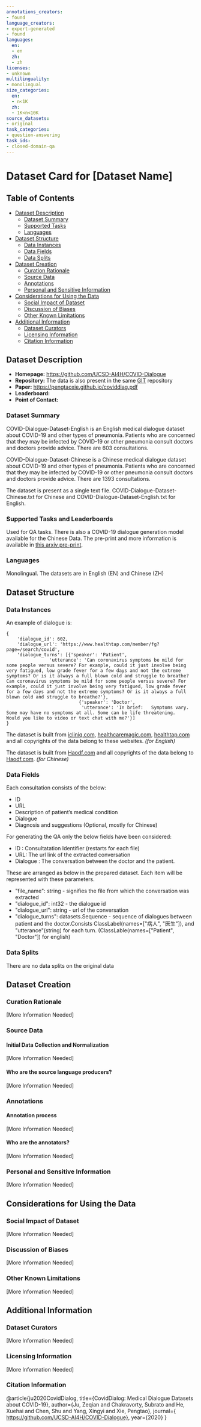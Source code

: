 ```yaml
---
annotations_creators:
- found
language_creators:
- expert-generated
- found
languages:
  en:
  - en
  zh:
  - zh
licenses:
- unknown
multilinguality:
- monolingual
size_categories:
  en:
  - n<1K
  zh:
  - 1K<n<10K
source_datasets:
- original
task_categories:
- question-answering
task_ids:
- closed-domain-qa
---
```


# Dataset Card for [Dataset Name]

## Table of Contents
- [Dataset Description](#dataset-description)
  - [Dataset Summary](#dataset-summary)
  - [Supported Tasks](#supported-tasks-and-leaderboards)
  - [Languages](#languages)
- [Dataset Structure](#dataset-structure)
  - [Data Instances](#data-instances)
  - [Data Fields](#data-fields)
  - [Data Splits](#data-splits)
- [Dataset Creation](#dataset-creation)
  - [Curation Rationale](#curation-rationale)
  - [Source Data](#source-data)
  - [Annotations](#annotations)
  - [Personal and Sensitive Information](#personal-and-sensitive-information)
- [Considerations for Using the Data](#considerations-for-using-the-data)
  - [Social Impact of Dataset](#social-impact-of-dataset)
  - [Discussion of Biases](#discussion-of-biases)
  - [Other Known Limitations](#other-known-limitations)
- [Additional Information](#additional-information)
  - [Dataset Curators](#dataset-curators)
  - [Licensing Information](#licensing-information)
  - [Citation Information](#citation-information)

## Dataset Description

- **Homepage:** https://github.com/UCSD-AI4H/COVID-Dialogue
- **Repository:** The data is also present in the same [GIT](https://github.com/UCSD-AI4H/COVID-Dialogue) repository
- **Paper:** https://pengtaoxie.github.io/coviddiag.pdf
- **Leaderboard:**
- **Point of Contact:**

### Dataset Summary

COVID-Dialogue-Dataset-English is an English medical dialogue dataset about COVID-19 and other types of pneumonia. Patients who are concerned that they may be infected by COVID-19 or other pneumonia consult doctors and doctors provide advice. There are 603 consultations.

COVID-Dialogue-Dataset-Chinese is a Chinese medical dialogue dataset about COVID-19 and other types of pneumonia. Patients who are concerned that they may be infected by COVID-19 or other pneumonia consult doctors and doctors provide advice. There are 1393 consultations.

The dataset is present as a single text file. COVID-Dialogue-Dataset-Chinese.txt for Chinese and COVID-Dialogue-Dataset-English.txt for English.

### Supported Tasks and Leaderboards

Used for QA tasks. There is also a COVID-19 dialogue generation model available for the Chinese Data. The pre-print and more information is available in [this arxiv pre-print](https://arxiv.org/abs/2005.05442).

### Languages

Monolingual. The datasets are in English (EN) and Chinese (ZH)

## Dataset Structure

### Data Instances

An example of dialogue is:

```
{
	'dialogue_id': 602, 
	'dialogue_url': 'https://www.healthtap.com/member/fg?page=/search/covid', 
	'dialogue_turns': [{'speaker': 'Patient', 
			    'utterance': 'Can coronavirus symptoms be mild for some people versus severe? For example, could it just involve being very fatigued, low grade fever for a few days and not the extreme symptoms? Or is it always a full blown cold and struggle to breathe?Can coronavirus symptoms be mild for some people versus severe? For example, could it just involve being very fatigued, low grade fever for a few days and not the extreme symptoms? Or is it always a full blown cold and struggle to breathe?'}, 
                           {'speaker': 'Doctor', 
                            'utterance': 'In brief:   Symptoms vary.   Some may have no symptoms at all. Some can be life threatening.   Would you like to video or text chat with me?'}]
}
```

The dataset is built from [icliniq.com](https://www.icliniq.com/), [healthcaremagic.com](https://www.healthcaremagic.com/), [healthtap.com](https://www.healthtap.com/) and all copyrights of the data belong to these websites. _(for English)_

The dataset is built from [Haodf.com](https://www.haodf.com/) and all copyrights of the data belong to [Haodf.com](https://www.haodf.com/).  _(for Chinese)_

### Data Fields

Each consultation consists of the below:
- ID
- URL
- Description of patient’s medical condition
- Dialogue
- Diagnosis and suggestions (Optional, mostly for Chinese)

For generating the QA only the below fields have been considered:
- ID : Consultatation Identifier (restarts for each file)
- URL: The url link of the extracted conversation
- Dialogue : The conversation between the doctor and the patient.

These are arranged as below in the prepared dataset. Each item will be represented with these parameters.

- "file_name": string - signifies the file from which the conversation was extracted
- "dialogue_id": int32 - the dialogue id
- "dialogue_url": string - url of the conversation
- "dialogue_turns": datasets.Sequence - sequence of dialogues between patient and the doctor.Consists ClassLabel(names=["病人", "医生"]), and "utterance"(string) for each turn. (ClassLable(names=["Patient", "Doctor"]) for english)

### Data Splits

There are no data splits on the original data

## Dataset Creation

### Curation Rationale

[More Information Needed]

### Source Data

#### Initial Data Collection and Normalization

[More Information Needed]

#### Who are the source language producers?

[More Information Needed]

### Annotations

#### Annotation process

[More Information Needed]

#### Who are the annotators?

[More Information Needed]

### Personal and Sensitive Information

[More Information Needed]

## Considerations for Using the Data

### Social Impact of Dataset

[More Information Needed]

### Discussion of Biases

[More Information Needed]

### Other Known Limitations

[More Information Needed]

## Additional Information

### Dataset Curators

[More Information Needed]

### Licensing Information

[More Information Needed]

### Citation Information

@article{ju2020CovidDialog,
  title={CovidDialog: Medical Dialogue Datasets about COVID-19},
  author={Ju, Zeqian and Chakravorty, Subrato and He, Xuehai and Chen, Shu and Yang, Xingyi and Xie, Pengtao},
  journal={ https://github.com/UCSD-AI4H/COVID-Dialogue}, 
  year={2020}
}
